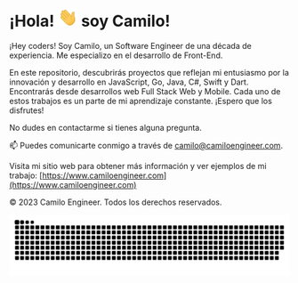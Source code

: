 # ¡Hola! <img width="35" src="https://github.com/camiloengineer/camiloengineer/blob/main/resources/img/waving.gif"> soy Camilo!

¡Hey coders! Soy Camilo, un Software Engineer de una década de experiencia. Me especializo en el desarrollo de Front-End.

En este repositorio, descubrirás proyectos que reflejan mi entusiasmo por la innovación y desarrollo en JavaScript, Go, Java, C#, Swift y Dart. Encontrarás desde desarrollos web Full Stack Web y Mobile. Cada uno de estos trabajos es un parte de mi aprendizaje constante. ¡Espero que los disfrutes!

No dudes en contactarme si tienes alguna pregunta.

📫 Puedes comunicarte conmigo a través de camilo@camiloengineer.com.

Visita mi sitio web para obtener más información y ver ejemplos de mi trabajo: [https://www.camiloengineer.com](https://www.camiloengineer.com)

© 2023 Camilo Engineer. Todos los derechos reservados.


<img  src="https://github.com/camiloengineer/camiloengineer/blob/main/resources/img/grid-snake.svg" alt="snake" />
